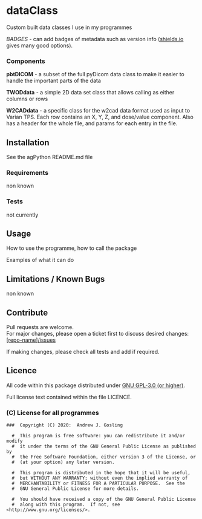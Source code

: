 # dataClass

Custom built data classes I use in my programmes

*BADGES* - can add badges of metadata such as version info  ([shields.io](https://shields.io/) gives many good options).

### Components

**pbtDICOM** -
a subset of the full pyDicom data class to make it easier to handle the
important parts of the data

**TWODdata** -
a simple 2D data set class that allows calling as either columns or rows

**W2CADdata** -
a specific class for the w2cad data format used as input to Varian TPS.
Each row contains an X, Y, Z, and dose/value component.
Also has a header for the whole file, and params for each entry in the file.

## Installation

See the agPython README.md file

### Requirements

non known

### Tests

not currently

## Usage

How to use the programme, how to call the package

Examples of what it can do

## Limitations / Known Bugs

non known

## Contribute

Pull requests are welcome.  
For major changes, please open a ticket first to discuss desired changes:  [[repo-name]/issues](http://github.com/agosling/[repo-name]/issues)

If making changes, please check all tests and add if required.

## Licence

All code within this package distributed under [GNU GPL-3.0 (or higher)](https://opensource.org/licenses/GPL-3.0).

Full license text contained within the file LICENCE.

###  (C) License for all programmes

```
###  Copyright (C) 2020:  Andrew J. Gosling

  #  This program is free software: you can redistribute it and/or modify
  #  it under the terms of the GNU General Public License as published by
  #  the Free Software Foundation, either version 3 of the License, or
  #  (at your option) any later version.

  #  This program is distributed in the hope that it will be useful,
  #  but WITHOUT ANY WARRANTY; without even the implied warranty of
  #  MERCHANTABILITY or FITNESS FOR A PARTICULAR PURPOSE.  See the
  #  GNU General Public License for more details.

  #  You should have received a copy of the GNU General Public License
  #  along with this program.  If not, see <http://www.gnu.org/licenses/>.
```
